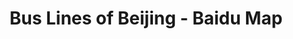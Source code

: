 ---
title: Bus Lines of Beijing - Baidu Map
category: map, lines
tags: bmap
titleCN: 北京公交路线 - 百度地图
---